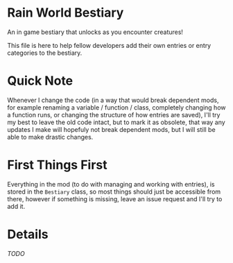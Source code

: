 # Rain World Bestiary
An in game bestiary that unlocks as you encounter creatures!

This file is here to help fellow developers add their own entries or entry categories to the bestiary.

# Quick Note
Whenever I change the code (in a way that would break dependent mods, for example renaming a variable / function / class, completely changing how a function runs, or changing the structure of how entries are saved), I'll try my best to leave the old code intact, but to mark it as obsolete, that way any updates I make will hopefuly not break dependent mods, but I will still be able to make drastic changes.

# First Things First
Everything in the mod (to do with managing and working with entries), is stored in the `Bestiary` class, so most things should just be accessible from there, however if something is missing, leave an issue request and I'll try to add it.

# Details
*TODO*
